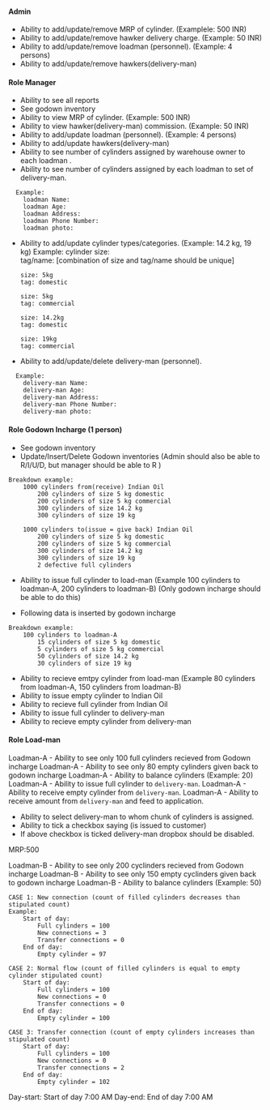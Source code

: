 #### Admin

- Ability to add/update/remove MRP of cylinder. (Examplele: 500 INR)
- Ability to add/update/remove hawker delivery charge. (Example: 50 INR)
- Ability to add/update/remove loadman (personnel). (Example: 4 persons)
- Ability to add/update/remove hawkers(delivery-man)

#### Role Manager

- Ability to see all reports
- See godown inventory
- Ability to view MRP of cylinder. (Example: 500 INR)
- Ability to view hawker(delivery-man) commission. (Example: 50 INR)
- Ability to add/update loadman (personnel). (Example: 4 persons)
- Ability to add/update hawkers(delivery-man)
- Ability to see number of cylinders assigned by warehouse owner to each loadman .
- Ability to see number of cylinders assigned by each loadman to set of delivery-man.

```
  Example:
    loadman Name:
    loadman Age:
    loadman Address:
    loadman Phone Number:
    loadman photo:
```

- Ability to add/update cylinder types/categories. (Example: 14.2 kg, 19 kg)
  Example:
  cylinder size:  
  tag/name:
  [combination of size and tag/name should be unique]

  ```
  size: 5kg
  tag: domestic

  size: 5kg
  tag: commercial

  size: 14.2kg
  tag: domestic

  size: 19kg
  tag: commercial
  ```

- Ability to add/update/delete delivery-man (personnel).

```
  Example:
    delivery-man Name:
    delivery-man Age:
    delivery-man Address:
    delivery-man Phone Number:
    delivery-man photo:
```

#### Role Godown Incharge (1 person)

- See godown inventory
- Update/Insert/Delete Godown inventories (Admin should also be able to R/I/U/D, but manager should be able to R )

```
Breakdown example:
    1000 cylinders from(receive) Indian Oil
        200 cylinders of size 5 kg domestic
        200 cylinders of size 5 kg commercial
        300 cylinders of size 14.2 kg
        300 cylinders of size 19 kg

    1000 cylinders to(issue = give back) Indian Oil
        200 cylinders of size 5 kg domestic
        200 cylinders of size 5 kg commercial
        300 cylinders of size 14.2 kg
        300 cylinders of size 19 kg
        2 defective full cylinders
```

- Ability to issue full cylinder to load-man (Example 100 cylinders to loadman-A, 200 cylinders to loadman-B)
  (Only godown incharge should be able to do this)

* Following data is inserted by godown incharge

```
Breakdown example:
    100 cylinders to loadman-A
        15 cylinders of size 5 kg domestic
        5 cylinders of size 5 kg commercial
        50 cylinders of size 14.2 kg
        30 cylinders of size 19 kg
```

- Ability to recieve emtpy cylinder from load-man (Example 80 cylinders from loadman-A, 150 cylinders from loadman-B)
- Ability to issue empty cylinder to Indian Oil
- Ability to recieve full cylinder from Indian Oil
- Ability to issue full cylinder to delivery-man
- Ability to recieve empty cylinder from delivery-man

#### Role Load-man

Loadman-A - Ability to see only 100 full cylinders recieved from Godown incharge
Loadman-A - Ability to see only 80 empty cylinders given back to godown incharge
Loadman-A - Ability to balance cylinders (Example: 20)
Loadman-A - Ability to issue full cylinder to `delivery-man`.
Loadman-A - Ability to receive empty cylinder from `delivery-man`.
Loadman-A - Ability to receive amount from `delivery-man` and feed to application.

- Ability to select delivery-man to whom chunk of cylinders is assigned.
- Ability to tick a checkbox saying (is issued to customer)
- If above checkbox is ticked delivery-man dropbox should be disabled.

MRP:500

Loadman-B - Ability to see only 200 cyclinders recieved from Godown incharge
Loadman-B - Ability to see only 150 empty cyclinders given back to godown incharge
Loadman-B - Ability to balance cylinders (Example: 50)

```
CASE 1: New connection (count of filled cylinders decreases than stipulated count)
Example:
    Start of day:
        Full cylinders = 100
        New connections = 3
        Transfer connections = 0
    End of day:
        Empty cylinder = 97

CASE 2: Normal flow (count of filled cylinders is equal to empty cylinder stipulated count)
    Start of day:
        Full cylinders = 100
        New connections = 0
        Transfer connections = 0
    End of day:
        Empty cylinder = 100

CASE 3: Transfer connection (count of empty cylinders increases than stipulated count)
    Start of day:
        Full cylinders = 100
        New connections = 0
        Transfer connections = 2
    End of day:
        Empty cylinder = 102
```

Day-start: Start of day 7:00 AM
Day-end: End of day 7:00 AM

